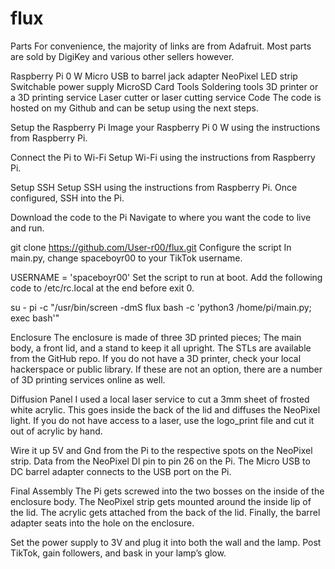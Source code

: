 # flux

Parts
For convenience, the majority of links are from Adafruit. Most parts are sold by DigiKey and various other sellers however.

Raspberry Pi 0 W
Micro USB to barrel jack adapter
NeoPixel LED strip
Switchable power supply
MicroSD Card
Tools
Soldering tools
3D printer or a 3D printing service
Laser cutter or laser cutting service
Code
The code is hosted on my Github and can be setup using the next steps.

Setup the Raspberry Pi
Image your Raspberry Pi 0 W using the instructions from Raspberry Pi.

Connect the Pi to Wi-Fi
Setup Wi-Fi using the instructions from Raspberry Pi.

Setup SSH
Setup SSH using the instructions from Raspberry Pi. Once configured, SSH into the Pi.

Download the code to the Pi
Navigate to where you want the code to live and run.

git clone https://github.com/User-r00/flux.git
Configure the script
In main.py, change spaceboyr00 to your TikTok username.

USERNAME = 'spaceboyr00'
Set the script to run at boot.
Add the following code to /etc/rc.local at the end before exit 0.

su - pi -c "/usr/bin/screen -dmS flux bash -c 'python3 /home/pi/main.py; exec bash'"


Enclosure
The enclosure is made of three 3D printed pieces; The main body, a front lid, and a stand to keep it all upright. The STLs are available from the GitHub repo. If you do not have a 3D printer, check your local hackerspace or public library. If these are not an option, there are a number of 3D printing services online as well.

Diffusion Panel
I used a local laser service to cut a 3mm sheet of frosted white acrylic. This goes inside the back of the lid and diffuses the NeoPixel light. If you do not have access to a laser, use the logo_print file and cut it out of acrylic by hand.

Wire it up
5V and Gnd from the Pi to the respective spots on the NeoPixel strip. Data from the NeoPixel DI pin to pin 26 on the Pi. The Micro USB to DC barrel adapter connects to the USB port on the Pi.

Final Assembly
The Pi gets screwed into the two bosses on the inside of the enclosure body. The NeoPixel strip gets mounted around the inside lip of the lid. The acrylic gets attached from the back of the lid. Finally, the barrel adapter seats into the hole on the enclosure.

Set the power supply to 3V and plug it into both the wall and the lamp. Post TikTok, gain followers, and bask in your lamp’s glow.
